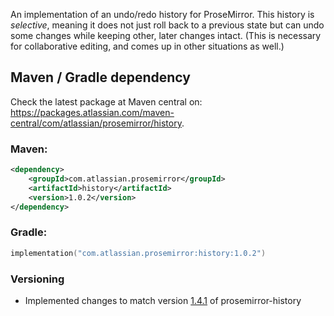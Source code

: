 An implementation of an undo/redo history for ProseMirror. This
history is _selective_, meaning it does not just roll back to a
previous state but can undo some changes while keeping other, later
changes intact. (This is necessary for collaborative editing, and
comes up in other situations as well.)

## Maven / Gradle dependency

Check the latest package at Maven central on: https://packages.atlassian.com/maven-central/com/atlassian/prosemirror/history.

### Maven:
```xml
<dependency>
    <groupId>com.atlassian.prosemirror</groupId>
    <artifactId>history</artifactId>
    <version>1.0.2</version>
</dependency>
```

### Gradle:
```kotlin
implementation("com.atlassian.prosemirror:history:1.0.2")
```

### Versioning

- Implemented changes to match version [1.4.1](https://github.com/ProseMirror/prosemirror-history/releases/tag/1.4.1) 
of prosemirror-history
